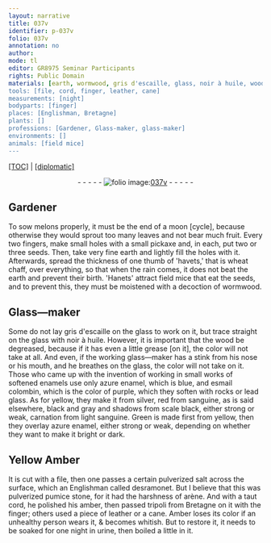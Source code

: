 ```yaml
---
layout: narrative
title: 037v
identifier: p-037v
folio: 037v
annotation: no
author:
mode: tl
editor: GR8975 Seminar Participants
rights: Public Domain
materials: [earth, wormwood, gris d'escaille, glass, noir à huile, wood, degreased, grease, enamels, azure enamel, esmail colombin, rocks, lead glass, silver, sanguine, scale black, Yellow Amber, pulverized salt, pulverized pumice stone, arène, amber, tripoli from Bretagne, leather, Amber, urine]
tools: [file, cord, finger, leather, cane]
measurements: [night]
bodyparts: [finger]
places: [Englishman, Bretagne]
plants: []
professions: [Gardener, Glass-maker, glass-maker]
environments: []
animals: [field mice]
---
```


<p><a href="{{ site.baseurl }}/translation/">[TOC]</a> | <a href="{{ site.baseurl }}/texts/p-037v_tc/">[diplomatic]</a></p><div class="folio" align="center">- - - - - <a href="http://gallica.bnf.fr/ark:/12148/btv1b10500001g/f80.image" target="_blank"><img src="https://cu-mkp.github.io/2017-workshop-edition/assets/photo-icon.png" alt="folio image: " style="display:inline-block; margin-bottom:-3px;"/>037v</a> - - - - - </div>  
  

## <span class="pro">Gardener</span>

 
 To sow melons properly, it must be the end of a moon [cycle], because otherwise they would sprout too many leaves and not bear much fruit. Every two fingers, make small holes with a small pickaxe and, in each, put two or three seeds. Then, take very fine <span class="m">earth</span> and lightly fill the holes with it. Afterwards, spread the thickness of one thumb of 'havets,' that is wheat chaff, over everything, so that when the rain comes, it does not beat the earth and prevent their birth. 'Hanets' attract <span class="al">field mice</span> that eat the seeds, and to prevent this, they must be moistened with a decoction of <span class="m">wormwood</span>. 
 
 
  

## <span class="pro">Glass—maker</span>

 
 Some do not lay <span class="m">gris d'escaille</span> on the <span class="m">glass</span> to work on it, but trace straight on the <span class="m">glass</span> with <span class="m">noir à huile</span>. However, it is important that the <span class="m">wood</span> be <span class="m">degreased</span>, because if it has even a little <span class="m">grease</span> [on it], the color will not take at all. And even, if the working <span class="pro">glass—maker</span> has a stink from his nose or his mouth, and he breathes on the <span class="m">glass</span>, the color will not take on it. Those who came up with the invention of working in small works of softened <span class="m">enamels</span> use only <span class="m">azure enamel</span>, which is blue, and <span class="m">esmail colombin</span>, which is the color of purple, which they soften with <span class="m">rocks</span> or <span class="m">lead glass</span>. As for yellow, they make it from <span class="m">silver</span>, red from <span class="m">sanguine</span>, as is said elsewhere, black and gray and shadows from <span class="m">scale black</span>, either strong or weak, carnation from light <span class="m">sanguine</span>. Green is made first from yellow, then they overlay <span class="m">azure enamel</span>, either strong or weak, depending on whether they want to make it bright or dark. 
 
 
  

## <span class="m">Yellow Amber</span>

 
 It is cut with a <span class="tl">file</span>, then one passes a certain <span class="m">pulverized salt</span> across the surface, which an <span class="pl">Englishman</span> called desramonet. But I believe that this was <span class="m">pulverized pumice stone</span>, for it had the harshness of <span class="m">arène</span>. And with a taut <span class="tl">cord</span>, he polished his <span class="m">amber</span>, then passed <span class="m">tripoli from <span class="pl">Bretagne</span></span> on it with the <span class="tl"><span class="bp">finger</span></span>; others used a piece of <span class="tl"><span class="m">leather</span></span> or a <span class="tl">cane</span>. <span class="m">Amber</span> loses its color if an unhealthy person wears it, & becomes whitish. But to restore it, it needs to be soaked for one <span class="ms"><span class="tmp">night</span></span> in <span class="m">urine</span>, then boiled a little in it. 
 
